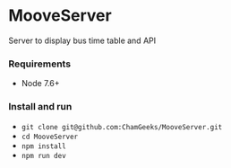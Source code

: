 # MooveServer
Server to display bus time table and API

### Requirements
* Node 7.6+

### Install and run
* `git clone git@github.com:ChamGeeks/MooveServer.git`
* `cd MooveServer`
* `npm install`
* `npm run dev`
